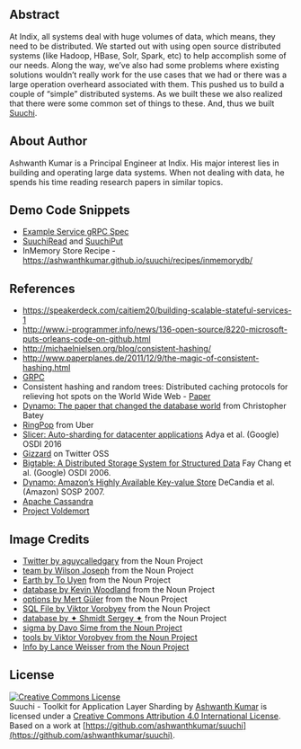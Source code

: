 ## Abstract
At Indix, all systems deal with huge volumes of data, which means, they need to be distributed. We started out with using open source distributed systems (like Hadoop, HBase, Solr, Spark, etc) to help accomplish some of our needs. Along the way, we’ve also had some problems where existing solutions wouldn’t really work for the use cases that we had or there was a large operation overheard associated with them. This pushed us to build a couple of “simple” distributed systems. As we built these we also realized that there were some common set of things to these. And, thus we built [Suuchi](http://github.com/ashwanthkumar/suuchi).

## About Author
Ashwanth Kumar is a Principal Engineer at Indix. His major interest lies in building and operating large data systems. When not dealing with data, he spends his time reading research papers in similar topics. 

## Demo Code Snippets
- [Example Service gRPC Spec](https://github.com/ashwanthkumar/suuchi/blob/19a075ca065112b1adcafbf9c75ac3a26fc9e1f9/suuchi-core/src/main/proto/suuchi.proto)
- [SuuchiRead](https://github.com/ashwanthkumar/suuchi/blob/582c66a0c0039312926a8c79b308567640f05306/suuchi-core/src/main/scala/in/ashwanthkumar/suuchi/rpc/SuuchiReadService.scala) and [SuuchiPut](https://github.com/ashwanthkumar/suuchi/blob/582c66a0c0039312926a8c79b308567640f05306/suuchi-core/src/main/scala/in/ashwanthkumar/suuchi/rpc/SuuchiPutService.scala)
- InMemory Store Recipe - https://ashwanthkumar.github.io/suuchi/recipes/inmemorydb/

## References
- https://speakerdeck.com/caitiem20/building-scalable-stateful-services-1
- http://www.i-programmer.info/news/136-open-source/8220-microsoft-puts-orleans-code-on-github.html
- http://michaelnielsen.org/blog/consistent-hashing/
- http://www.paperplanes.de/2011/12/9/the-magic-of-consistent-hashing.html
- [GRPC](http://www.grpc.io/)
- Consistent hashing and random trees: Distributed caching protocols for relieving hot spots on the World Wide Web - [Paper](https://github.com/papers-we-love/papers-we-love/blob/master/distributed_systems/consistent-hashing-and-random-trees.pdf)
- [Dynamo: The paper that changed the database world](https://vimeo.com/144994937) from Christopher Batey
- [RingPop](https://ringpop.readthedocs.io/) from Uber
- [Slicer: Auto-sharding for datacenter applications](https://www.usenix.org/system/files/conference/osdi16/osdi16-adya.pdf) Adya et al. (Google)  OSDI 2016
- [Gizzard](https://github.com/twitter/gizzard) on Twitter OSS
- [Bigtable: A Distributed Storage System for Structured Data](http://research.google.com/archive/bigtable.html) Fay Chang et al. (Google) OSDI 2006.
- [Dynamo: Amazon’s Highly Available Key-value Store](http://s3.amazonaws.com/AllThingsDistributed/sosp/amazon-dynamo-sosp2007.pdf) DeCandia et al. (Amazon) SOSP 2007.
- [Apache Cassandra](http://cassandra.apache.org/)
- [Project Voldemort](http://www.project-voldemort.com/voldemort/)

## Image Credits
- [Twitter by aguycalledgary](https://thenounproject.com/search/?q=twitter+bird&i=23267) from the Noun Project
- [team by Wilson Joseph](https://thenounproject.com/term/team/717083/) from the Noun Project
- [Earth by To Uyen](https://thenounproject.com/search/?q=internet+globe&i=318309) from the Noun Project
- [database by Kevin Woodland](https://thenounproject.com/search/?q=database&i=282705) from the Noun Project
- [options by Mert Güler](https://thenounproject.com/search/?q=toolkit&i=638516) from the Noun Project
- [SQL File by Viktor Vorobyev](https://thenounproject.com/search/?q=sql&i=342070) from the Noun Project
- [database by ✦ Shmidt Sergey ✦](https://thenounproject.com/search/?q=database&i=691819) from the Noun Project
- [sigma by Davo Sime from the Noun Project](https://thenounproject.com/search/?q=sigma&i=607382)
- [tools by Viktor Vorobyev from the Noun Project](https://thenounproject.com/search/?q=hammer&i=561830)
- [Info by Lance Weisser from the Noun Project](https://thenounproject.com/search/?q=info&i=91723)

## License
[![Creative Commons License](https://i.creativecommons.org/l/by/4.0/88x31.png)](http://creativecommons.org/licenses/by/4.0/)  
<span xmlns:dct="http://purl.org/dc/terms/" property="dct:title">Suuchi - Toolkit for Application Layer Sharding</span> by [Ashwanth Kumar](https://ashwanthkumar.in) is licensed under a [Creative Commons Attribution 4.0 International License](http://creativecommons.org/licenses/by/4.0/). Based on a work at [https://github.com/ashwanthkumar/suuchi](https://github.com/ashwanthkumar/suuchi).
